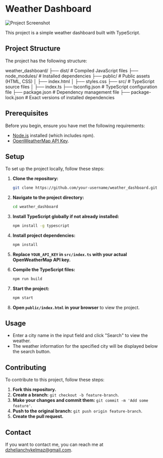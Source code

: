 # Weather Dashboard

![Project Screenshot](https://i.imgur.com/prx7UYF.png)


This project is a simple weather dashboard built with TypeScript.

## Project Structure

The project has the following structure:

weather_dashboard/
├── dist/ # Compiled JavaScript files
├── node_modules/ # Installed dependencies
├── public/ # Public assets (HTML, CSS)
│ ├── index.html
│ ├── styles.css
├── src/ # TypeScript source files
│ ├── index.ts
├── tsconfig.json # TypeScript configuration file
├── package.json # Dependency management file
├── package-lock.json # Exact versions of installed dependencies


## Prerequisites

Before you begin, ensure you have met the following requirements:
- [Node.js](https://nodejs.org/en/) installed (which includes npm).
- [OpenWeatherMap API Key](https://openweathermap.org/api).

## Setup

To set up the project locally, follow these steps:

1. **Clone the repository:**

    ```sh
    git clone https://github.com/your-username/weather_dashboard.git
    ```

2. **Navigate to the project directory:**

    ```sh
    cd weather_dashboard
    ```

3. **Install TypeScript globally if not already installed:**

    ```sh
    npm install -g typescript
    ```

4. **Install project dependencies:**

    ```sh
    npm install
    ```

5. **Replace `YOUR_API_KEY` in `src/index.ts` with your actual OpenWeatherMap API key.**

6. **Compile the TypeScript files:**

    ```sh
    npm run build
    ```

7. **Start the project:**

    ```sh
    npm start
    ```

8. **Open `public/index.html` in your browser** to view the project.

## Usage

- Enter a city name in the input field and click "Search" to view the weather.
- The weather information for the specified city will be displayed below the search button.

## Contributing

To contribute to this project, follow these steps:

1. **Fork this repository.**
2. **Create a branch:** `git checkout -b feature-branch`.
3. **Make your changes and commit them:** `git commit -m 'Add some feature'`.
4. **Push to the original branch:** `git push origin feature-branch`.
5. **Create the pull request.**

## Contact

If you want to contact me, you can reach me at [dzhelianchykelmaz@gmail.com](mailto:dzhelianchykelmaz@gmail.com).


